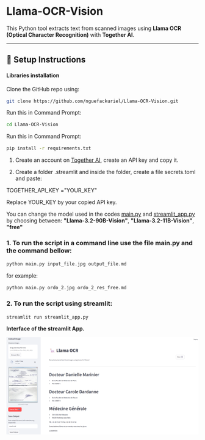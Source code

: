 # Llama-OCR-Vision



This Python tool extracts text from scanned images using **Llama OCR (Optical Character Recognition)** with **Together AI**.


---

## 🔧 Setup Instructions


#### Libraries installation

Clone the GitHub repo using:

```bash
git clone https://github.com/nguefackuriel/Llama-OCR-Vision.git
```

Run this in Command Prompt:

```bash
cd Llama-OCR-Vision
```

Run this in Command Prompt:

```bash
pip install -r requirements.txt
```



1. Create an account on [Together AI](https://www.together.ai/), create an API key and copy it.

2. Create a folder .streamlit and inside the folder, create a file secrets.toml and paste:

TOGETHER_API_KEY ="YOUR_KEY"

Replace YOUR_KEY by your copied API key.

You can change the model used in the codes [main.py](https://github.com/nguefackuriel/Llama-OCR-Vision/main.py) and [streamlit_app.py](https://github.com/nguefackuriel/Llama-OCR-Vision/streamlit_app.py) by choosing between: **"Llama-3.2-90B-Vision"**, **"Llama-3.2-11B-Vision"**, **"free"** 



### 1. To run the script in a command line use the file main.py and the command bellow:


```bash
python main.py input_file.jpg output_file.md
```

for example:

```bash
python main.py ordo_2.jpg ordo_2_res_free.md
```

### 2. To run the script using streamlit:

```bash
streamlit run streamlit_app.py
```


**Interface of the streamlit App.**


![alt text](https://github.com/nguefackuriel/Llama-OCR-Vision/blob/main/interface.png)
